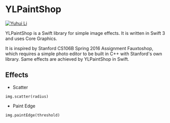 # YLPaintShop
<a href="https://github.com/yuhuili">![Yuhui Li](https://githubtools.yuhuili.com/kagami/yuhuili/Yuhui%20Li/)</a>

YLPaintShop is a Swift library for simple image effects. It is written in Swift 3 and uses Core Graphics.

It is inspired by Stanford CS106B Spring 2016 Assignment Fauxtoshop, which requires a simple photo editor to be built in C++ with Stanford's own library. Same effects are achieved by YLPaintShop in Swift.

## Effects
* Scatter
```
img.scatter(radius)
```

* Paint Edge
```
img.paintEdge(threshold)
```
